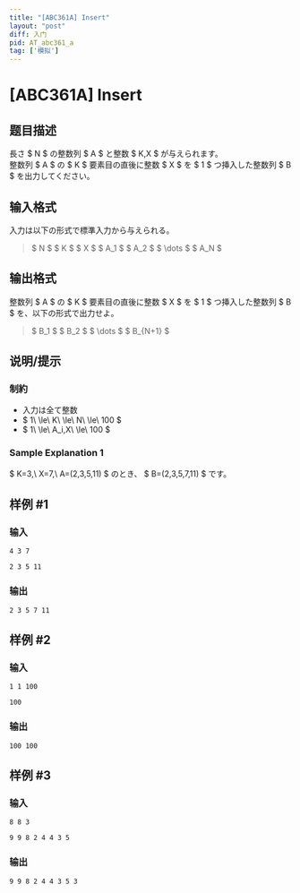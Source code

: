 ```yaml
---
title: "[ABC361A] Insert"
layout: "post"
diff: 入门
pid: AT_abc361_a
tag: ['模拟']
---
```


# [ABC361A] Insert

## 题目描述

[problemUrl]: https://atcoder.jp/contests/abc361/tasks/abc361_a

長さ $ N $ の整数列 $ A $ と整数 $ K,X $ が与えられます。  
 整数列 $ A $ の $ K $ 要素目の直後に整数 $ X $ を $ 1 $ つ挿入した整数列 $ B $ を出力してください。

## 输入格式

入力は以下の形式で標準入力から与えられる。

> $ N $ $ K $ $ X $ $ A_1 $ $ A_2 $ $ \dots $ $ A_N $

## 输出格式

整数列 $ A $ の $ K $ 要素目の直後に整数 $ X $ を $ 1 $ つ挿入した整数列 $ B $ を、以下の形式で出力せよ。

> $ B_1 $ $ B_2 $ $ \dots $ $ B_{N+1} $

## 说明/提示

### 制約

- 入力は全て整数
- $ 1\ \le\ K\ \le\ N\ \le\ 100 $
- $ 1\ \le\ A_i,X\ \le\ 100 $
 
### Sample Explanation 1

$ K=3,\ X=7,\ A=(2,3,5,11) $ のとき、 $ B=(2,3,5,7,11) $ です。

## 样例 #1

### 输入

```
4 3 7
2 3 5 11
```

### 输出

```
2 3 5 7 11
```

## 样例 #2

### 输入

```
1 1 100
100
```

### 输出

```
100 100
```

## 样例 #3

### 输入

```
8 8 3
9 9 8 2 4 4 3 5
```

### 输出

```
9 9 8 2 4 4 3 5 3
```

